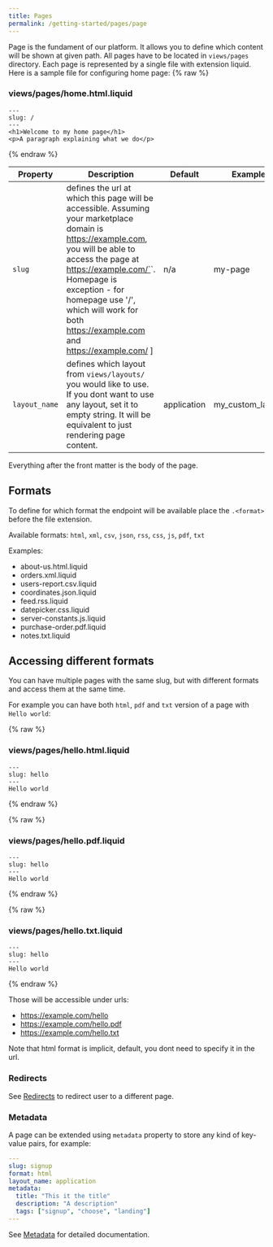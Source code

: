 ```yaml
---
title: Pages
permalink: /getting-started/pages/page
---
```


Page is the fundament of our platform. It allows you to define which content will be shown at given path. All pages have to be located in `views/pages` directory. Each page is represented by a single file with extension liquid. Here is a sample file for configuring home page:
{% raw %}

### views/pages/home.html.liquid

```liquid
---
slug: /
---
<h1>Welcome to my home page</h1>
<p>A paragraph explaining what we do</p>
```

{% endraw %}

| Property      | Description                                                                                                                                                                                                                                                                                                | Default     | Example          |
| ------------- | ---------------------------------------------------------------------------------------------------------------------------------------------------------------------------------------------------------------------------------------------------------------------------------------------------------- | ----------- | ---------------- |
| `slug`        | defines the url at which this page will be accessible. Assuming your marketplace domain is https://example.com, you will be able to access the page at https://example.com/`<slug>`. Homepage is exception - for homepage use '/', which will work for both https://example.com and https://example.com/ ] | n/a         | my-page          |
| `layout_name` | defines which layout from `views/layouts/` you would like to use. If you dont want to use any layout, set it to empty string. It will be equivalent to just rendering page content.                                                                                                                        | application | my_custom_layout |

Everything after the front matter is the body of the page.

## Formats

To define for which format the endpoint will be available place the `.<format>` before the file extension.

Available formats: `html`, `xml`, `csv`, `json`, `rss`, `css`, `js`, `pdf`, `txt`

Examples:

* about-us.html.liquid
* orders.xml.liquid
* users-report.csv.liquid
* coordinates.json.liquid
* feed.rss.liquid
* datepicker.css.liquid
* server-constants.js.liquid
* purchase-order.pdf.liquid
* notes.txt.liquid

## Accessing different formats

You can have multiple pages with the same slug, but with different formats and access them at the same time.

For example you can have both `html`, `pdf` and `txt` version of a page with `Hello world`:

{% raw %}

### views/pages/hello.html.liquid

```liquid
---
slug: hello
---
Hello world
```

{% endraw %}

{% raw %}

### views/pages/hello.pdf.liquid

```liquid
---
slug: hello
---
Hello world
```

{% endraw %}

{% raw %}

### views/pages/hello.txt.liquid

```liquid
---
slug: hello
---
Hello world
```

{% endraw %}

Those will be accessible under urls:

* https://example.com/hello
* https://example.com/hello.pdf
* https://example.com/hello.txt

Note that html format is implicit, default, you dont need to specify it in the url.

### Redirects

See [Redirects](./redirects) to redirect user to a different page.

### Metadata

A page can be extended using `metadata` property to store any kind of key-value pairs, for example:

```yaml
---
slug: signup
format: html
layout_name: application
metadata:
  title: "This it the title"
  description: "A description"
  tags: ["signup", "choose", "landing"]
---
```

See [Metadata](./metadata) for detailed documentation.
